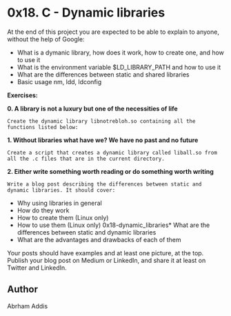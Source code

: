 # 0x18. C - Dynamic libraries

At the end of this project you are expected to be able to explain to anyone, without the help of Google:

* What is a dymanic library, how does it work, how to create one, and how to use it
* What is the environment variable $LD_LIBRARY_PATH and how to use it
* What are the differences between static and shared libraries
* Basic usage nm, ldd, ldconfig

**Exercises:**

**0. A library is not a luxury but one of the necessities of life**

    Create the dynamic library libnotrebloh.so containing all the functions listed below:

**1. Without libraries what have we? We have no past and no future**

    Create a script that creates a dynamic library called liball.so from all the .c files that are in the current directory.

**2. Either write something worth reading or do something worth writing**

    Write a blog post describing the differences between static and dynamic libraries. It should cover:

* Why using libraries in general
* How do they work
* How to create them (Linux only)
* How to use them (Linux only)
0x18-dynamic_libraries* What are the differences between static and dynamic libraries
* What are the advantages and drawbacks of each of them

Your posts should have examples and at least one picture, at the top. Publish your blog post on Medium or LinkedIn, and share it at least on Twitter and LinkedIn.

## Author
Abrham Addis
